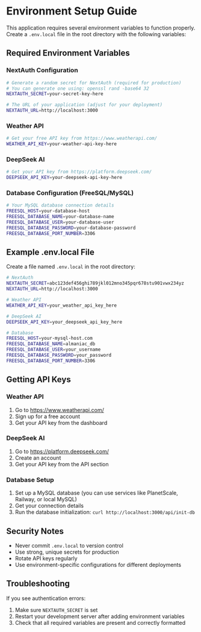 # Environment Setup Guide

This application requires several environment variables to function properly. Create a `.env.local` file in the root directory with the following variables:

## Required Environment Variables

### NextAuth Configuration
```bash
# Generate a random secret for NextAuth (required for production)
# You can generate one using: openssl rand -base64 32
NEXTAUTH_SECRET=your-secret-key-here

# The URL of your application (adjust for your deployment)
NEXTAUTH_URL=http://localhost:3000
```

### Weather API
```bash
# Get your free API key from https://www.weatherapi.com/
WEATHER_API_KEY=your-weather-api-key-here
```

### DeepSeek AI
```bash
# Get your API key from https://platform.deepseek.com/
DEEPSEEK_API_KEY=your-deepseek-api-key-here
```

### Database Configuration (FreeSQL/MySQL)
```bash
# Your MySQL database connection details
FREESQL_HOST=your-database-host
FREESQL_DATABASE_NAME=your-database-name
FREESQL_DATABASE_USER=your-database-user
FREESQL_DATABASE_PASSWORD=your-database-password
FREESQL_DATABASE_PORT_NUMBER=3306
```

## Example .env.local File

Create a file named `.env.local` in the root directory:

```bash
# NextAuth
NEXTAUTH_SECRET=abc123def456ghi789jkl012mno345pqr678stu901vwx234yz
NEXTAUTH_URL=http://localhost:3000

# Weather API
WEATHER_API_KEY=your_weather_api_key_here

# DeepSeek AI
DEEPSEEK_API_KEY=your_deepseek_api_key_here

# Database
FREESQL_HOST=your-mysql-host.com
FREESQL_DATABASE_NAME=almaniac_db
FREESQL_DATABASE_USER=your_username
FREESQL_DATABASE_PASSWORD=your_password
FREESQL_DATABASE_PORT_NUMBER=3306
```

## Getting API Keys

### Weather API
1. Go to https://www.weatherapi.com/
2. Sign up for a free account
3. Get your API key from the dashboard

### DeepSeek AI
1. Go to https://platform.deepseek.com/
2. Create an account
3. Get your API key from the API section

### Database Setup
1. Set up a MySQL database (you can use services like PlanetScale, Railway, or local MySQL)
2. Get your connection details
3. Run the database initialization: `curl http://localhost:3000/api/init-db`

## Security Notes

- Never commit `.env.local` to version control
- Use strong, unique secrets for production
- Rotate API keys regularly
- Use environment-specific configurations for different deployments

## Troubleshooting

If you see authentication errors:
1. Make sure `NEXTAUTH_SECRET` is set
2. Restart your development server after adding environment variables
3. Check that all required variables are present and correctly formatted 